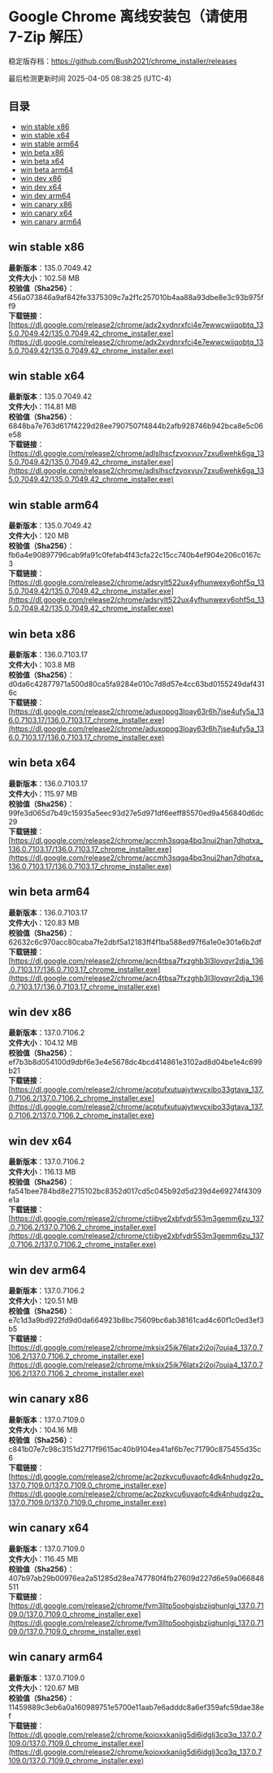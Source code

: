 # Google Chrome 离线安装包（请使用 7-Zip 解压）
稳定版存档：<https://github.com/Bush2021/chrome_installer/releases>

最后检测更新时间
2025-04-05 08:38:25 (UTC-4)

## 目录
* [win stable x86](https://github.com/Bush2021/chrome_installer?tab=readme-ov-file#win-stable-x86)
* [win stable x64](https://github.com/Bush2021/chrome_installer?tab=readme-ov-file#win-stable-x64)
* [win stable arm64](https://github.com/Bush2021/chrome_installer?tab=readme-ov-file#win-stable-arm64)
* [win beta x86](https://github.com/Bush2021/chrome_installer?tab=readme-ov-file#win-beta-x86)
* [win beta x64](https://github.com/Bush2021/chrome_installer?tab=readme-ov-file#win-beta-x64)
* [win beta arm64](https://github.com/Bush2021/chrome_installer?tab=readme-ov-file#win-beta-arm64)
* [win dev x86](https://github.com/Bush2021/chrome_installer?tab=readme-ov-file#win-dev-x86)
* [win dev x64](https://github.com/Bush2021/chrome_installer?tab=readme-ov-file#win-dev-x64)
* [win dev arm64](https://github.com/Bush2021/chrome_installer?tab=readme-ov-file#win-dev-arm64)
* [win canary x86](https://github.com/Bush2021/chrome_installer?tab=readme-ov-file#win-canary-x86)
* [win canary x64](https://github.com/Bush2021/chrome_installer?tab=readme-ov-file#win-canary-x64)
* [win canary arm64](https://github.com/Bush2021/chrome_installer?tab=readme-ov-file#win-canary-arm64)

## win stable x86
**最新版本**：135.0.7049.42  
**文件大小**：102.58 MB  
**校验值（Sha256）**：456a073846a9af842fe3375309c7a2f1c257010b4aa88a93dbe8e3c93b975ff9  
**下载链接**：[https://dl.google.com/release2/chrome/adx2xydnrxfci4e7ewwcwiiqobtq_135.0.7049.42/135.0.7049.42_chrome_installer.exe](https://dl.google.com/release2/chrome/adx2xydnrxfci4e7ewwcwiiqobtq_135.0.7049.42/135.0.7049.42_chrome_installer.exe)  

## win stable x64
**最新版本**：135.0.7049.42  
**文件大小**：114.81 MB  
**校验值（Sha256）**：6848ba7e763d617f4229d28ee7907507f4844b2afb928746b942bca8e5c06e58  
**下载链接**：[https://dl.google.com/release2/chrome/adlslhscfzvoxvuv7zxu6wehk6ga_135.0.7049.42/135.0.7049.42_chrome_installer.exe](https://dl.google.com/release2/chrome/adlslhscfzvoxvuv7zxu6wehk6ga_135.0.7049.42/135.0.7049.42_chrome_installer.exe)  

## win stable arm64
**最新版本**：135.0.7049.42  
**文件大小**：120 MB  
**校验值（Sha256）**：fb6a4e90897796cab9fa91c0fefab4f43cfa22c15cc740b4ef904e206c0167c3  
**下载链接**：[https://dl.google.com/release2/chrome/adsrylt522ux4yfhunwexy6ohf5q_135.0.7049.42/135.0.7049.42_chrome_installer.exe](https://dl.google.com/release2/chrome/adsrylt522ux4yfhunwexy6ohf5q_135.0.7049.42/135.0.7049.42_chrome_installer.exe)  

## win beta x86
**最新版本**：136.0.7103.17  
**文件大小**：103.8 MB  
**校验值（Sha256）**：d0da6c42877971a500d80ca5fa9284e010c7d8d57e4cc63bd0155249daf4316c  
**下载链接**：[https://dl.google.com/release2/chrome/aduxopog3loay63r6h7jse4ufy5a_136.0.7103.17/136.0.7103.17_chrome_installer.exe](https://dl.google.com/release2/chrome/aduxopog3loay63r6h7jse4ufy5a_136.0.7103.17/136.0.7103.17_chrome_installer.exe)  

## win beta x64
**最新版本**：136.0.7103.17  
**文件大小**：115.97 MB  
**校验值（Sha256）**：99fe3d065d7b49c15935a5eec93d27e5d971df6eeff85570ed9a456840d6dc29  
**下载链接**：[https://dl.google.com/release2/chrome/accmh3sqga4bq3nuj2han7dhqtxa_136.0.7103.17/136.0.7103.17_chrome_installer.exe](https://dl.google.com/release2/chrome/accmh3sqga4bq3nuj2han7dhqtxa_136.0.7103.17/136.0.7103.17_chrome_installer.exe)  

## win beta arm64
**最新版本**：136.0.7103.17  
**文件大小**：120.83 MB  
**校验值（Sha256）**：62632c6c970acc80caba7fe2dbf5a12183ff4f1ba588ed97f6a1e0e301a6b2df  
**下载链接**：[https://dl.google.com/release2/chrome/acn4tbsa7fxzghb3l3lovqvr2dja_136.0.7103.17/136.0.7103.17_chrome_installer.exe](https://dl.google.com/release2/chrome/acn4tbsa7fxzghb3l3lovqvr2dja_136.0.7103.17/136.0.7103.17_chrome_installer.exe)  

## win dev x86
**最新版本**：137.0.7106.2  
**文件大小**：104.12 MB  
**校验值（Sha256）**：ef7b3b8d054100d9dbf6e3e4e5678dc4bcd414861e3102ad8d04be1e4c699b21  
**下载链接**：[https://dl.google.com/release2/chrome/acptufxutuajvtwvcxibo33gtava_137.0.7106.2/137.0.7106.2_chrome_installer.exe](https://dl.google.com/release2/chrome/acptufxutuajvtwvcxibo33gtava_137.0.7106.2/137.0.7106.2_chrome_installer.exe)  

## win dev x64
**最新版本**：137.0.7106.2  
**文件大小**：116.13 MB  
**校验值（Sha256）**：fa541bee784bd8e2715102bc8352d017cd5c045b92d5d239d4e69274f4309e1a  
**下载链接**：[https://dl.google.com/release2/chrome/ctiibye2xbfvdr553m3gemm6zu_137.0.7106.2/137.0.7106.2_chrome_installer.exe](https://dl.google.com/release2/chrome/ctiibye2xbfvdr553m3gemm6zu_137.0.7106.2/137.0.7106.2_chrome_installer.exe)  

## win dev arm64
**最新版本**：137.0.7106.2  
**文件大小**：120.51 MB  
**校验值（Sha256）**：e7c1d3a9bd922fd9d0da664923b8bc75609bc6ab38161cad4c60f1c0ed3ef3b5  
**下载链接**：[https://dl.google.com/release2/chrome/mksix25jk76latx2i2oj7ouja4_137.0.7106.2/137.0.7106.2_chrome_installer.exe](https://dl.google.com/release2/chrome/mksix25jk76latx2i2oj7ouja4_137.0.7106.2/137.0.7106.2_chrome_installer.exe)  

## win canary x86
**最新版本**：137.0.7109.0  
**文件大小**：104.16 MB  
**校验值（Sha256）**：c841b07e7c98c3151d2717f9615ac40b9104ea41af6b7ec71790c875455d35c6  
**下载链接**：[https://dl.google.com/release2/chrome/ac2pzkvcu6uvaofc4dk4nhudgz2q_137.0.7109.0/137.0.7109.0_chrome_installer.exe](https://dl.google.com/release2/chrome/ac2pzkvcu6uvaofc4dk4nhudgz2q_137.0.7109.0/137.0.7109.0_chrome_installer.exe)  

## win canary x64
**最新版本**：137.0.7109.0  
**文件大小**：116.45 MB  
**校验值（Sha256）**：407b97ab29b00976ea2a51285d28ea747780f4fb27609d227d6e59a066848511  
**下载链接**：[https://dl.google.com/release2/chrome/fvm3lltp5oohgisbzijqhunlgi_137.0.7109.0/137.0.7109.0_chrome_installer.exe](https://dl.google.com/release2/chrome/fvm3lltp5oohgisbzijqhunlgi_137.0.7109.0/137.0.7109.0_chrome_installer.exe)  

## win canary arm64
**最新版本**：137.0.7109.0  
**文件大小**：120.67 MB  
**校验值（Sha256）**：11459889c3eb6a0a160989751e5700e11aab7e6adddc8a6ef359afc59dae38ef  
**下载链接**：[https://dl.google.com/release2/chrome/koioxxkaniig5di6idglj3cq3q_137.0.7109.0/137.0.7109.0_chrome_installer.exe](https://dl.google.com/release2/chrome/koioxxkaniig5di6idglj3cq3q_137.0.7109.0/137.0.7109.0_chrome_installer.exe)  

